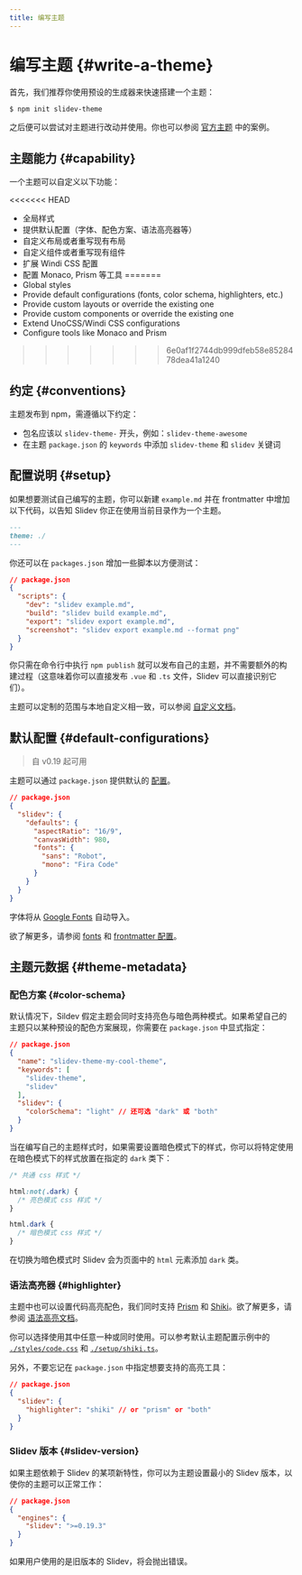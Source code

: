 ```yaml
---
title: 编写主题
---
```


# 编写主题 {#write-a-theme}

首先，我们推荐你使用预设的生成器来快速搭建一个主题：

```bash
$ npm init slidev-theme
```

之后便可以尝试对主题进行改动并使用。你也可以参阅 [官方主题](/themes/gallery) 中的案例。

## 主题能力 {#capability}

一个主题可以自定义以下功能：

<<<<<<< HEAD
- 全局样式
- 提供默认配置（字体、配色方案、语法高亮器等）
- 自定义布局或者重写现有布局
- 自定义组件或者重写现有组件
- 扩展 Windi CSS 配置
- 配置 Monaco, Prism 等工具
=======
- Global styles
- Provide default configurations (fonts, color schema, highlighters, etc.)
- Provide custom layouts or override the existing one
- Provide custom components or override the existing one
- Extend UnoCSS/Windi CSS configurations
- Configure tools like Monaco and Prism
>>>>>>> 6e0af1f2744db999dfeb58e8528478dea41a1240

## 约定 {#conventions}

主题发布到 npm，需遵循以下约定：

- 包名应该以 `slidev-theme-` 开头，例如：`slidev-theme-awesome`
- 在主题 `package.json` 的 `keywords` 中添加 `slidev-theme` 和 `slidev` 关键词

## 配置说明 {#setup}

如果想要测试自己编写的主题，你可以新建 `example.md` 并在 frontmatter 中增加以下代码，以告知 Slidev 你正在使用当前目录作为一个主题。

```md
---
theme: ./
---
```

你还可以在 `packages.json` 增加一些脚本以方便测试：

```json
// package.json
{
  "scripts": {
    "dev": "slidev example.md",
    "build": "slidev build example.md",
    "export": "slidev export example.md",
    "screenshot": "slidev export example.md --format png"
  }
}
```

你只需在命令行中执行 `npm publish` 就可以发布自己的主题，并不需要额外的构建过程（这意味着你可以直接发布 `.vue` 和 `.ts` 文件，Slidev 可以直接识别它们）。

主题可以定制的范围与本地自定义相一致，可以参阅 [自定义文档](/custom/)。

## 默认配置 {#default-configurations}

> 自 v0.19 起可用

主题可以通过 `package.json` 提供默认的 [配置](/custom/#frontmatter-configures)。

```json
// package.json
{
  "slidev": {
    "defaults": {
      "aspectRatio": "16/9",
      "canvasWidth": 980,
      "fonts": {
        "sans": "Robot",
        "mono": "Fira Code"
      }
    }
  }
}
```

字体将从 [Google Fonts](https://fonts.google.com/) 自动导入。

欲了解更多，请参阅 [fonts](/custom/fonts) 和 [frontmatter 配置](/custom/#frontmatter-configures)。

## 主题元数据 {#theme-metadata}

### 配色方案 {#color-schema}

默认情况下，Sildev 假定主题会同时支持亮色与暗色两种模式。如果希望自己的主题只以某种预设的配色方案展现，你需要在 `package.json` 中显式指定：

```json
// package.json
{
  "name": "slidev-theme-my-cool-theme",
  "keywords": [
    "slidev-theme",
    "slidev"
  ],
  "slidev": {
    "colorSchema": "light" // 还可选 "dark" 或 "both"
  }
}
```

当在编写自己的主题样式时，如果需要设置暗色模式下的样式，你可以将特定使用在暗色模式下的样式放置在指定的 `dark` 类下：

```css
/* 共通 css 样式 */

html:not(.dark) {
  /* 亮色模式 css 样式 */
}

html.dark {
  /* 暗色模式 css 样式 */
}
```

在切换为暗色模式时 Slidev 会为页面中的 `html` 元素添加 `dark` 类。

### 语法高亮器 {#highlighter}

主题中也可以设置代码高亮配色，我们同时支持 [Prism](https://prismjs.com/) 和 [Shiki](https://github.com/shikijs/shiki)。欲了解更多，请参阅 [语法高亮文档](/custom/highlighters)。

你可以选择使用其中任意一种或同时使用。可以参考默认主题配置示例中的 [`./styles/code.css`](https://github.com/slidevjs/slidev/blob/main/packages/create-theme/template/styles/code.css) 和 [`./setup/shiki.ts`](https://github.com/slidevjs/slidev/blob/main/packages/create-theme/template/setup/shiki.ts)。

另外，不要忘记在 `package.json` 中指定想要支持的高亮工具：

```json
// package.json
{
  "slidev": {
    "highlighter": "shiki" // or "prism" or "both"
  }
}
```

### Slidev 版本 {#slidev-version}

如果主题依赖于 Slidev 的某项新特性，你可以为主题设置最小的 Slidev 版本，以使你的主题可以正常工作：

```json
// package.json
{
  "engines": {
    "slidev": ">=0.19.3"
  }
}
```

如果用户使用的是旧版本的 Slidev，将会抛出错误。
